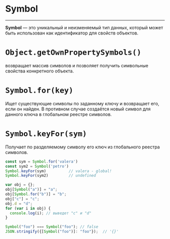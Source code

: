 # **Symbol**
***

**Symbol** — это уникальный и неизменяемый тип данных, который может быть использован как идентификатор для свойств объектов.

# `Object.getOwnPropertySymbols()`
возвращает массив символов и позволяет получить символьные свойства конкретного объекта.

# `Symbol.for(key)`
Ищет существующие символы по заданному ключу и возвращает его, если он найден.
В противном случае создаётся новый символ для данного ключа в глобальном реестре символов.

# `Symbol.keyFor(sym)`
Получает по разделяемому символу его ключ из глобального реестра символов.

```javascript
const sym = Symbol.for('valera')
const sym2 = Symbol('petro')
Symbol.keyFor(sym)          // valera - global!
Symbol.keyFor(sym2)         // undefined

var obj = {};
obj[Symbol("a")] = "a";
obj[Symbol.for("b")] = "b";
obj["c"] = "c";
obj.d = "d";
for (var i in obj) {
  console.log(i); // выведет "c" и "d"
}

Symbol("foo") === Symbol("foo"); // false
JSON.stringify({[Symbol("foo")]: "foo"});  // '{}'
```
